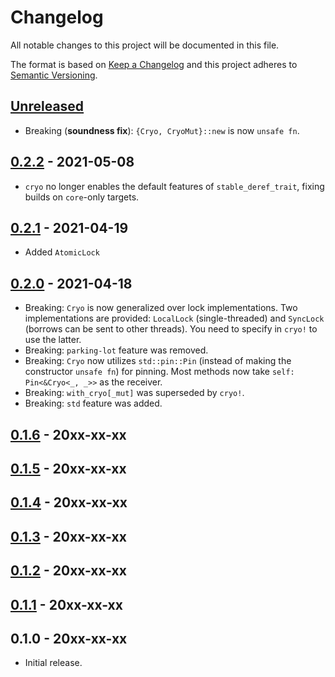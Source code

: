 # Changelog

All notable changes to this project will be documented in this file.

The format is based on [Keep a Changelog](http://keepachangelog.com/en/1.0.0/)
and this project adheres to [Semantic Versioning](http://semver.org/spec/v2.0.0.html).

## [Unreleased]

- Breaking (**soundness fix**): `{Cryo, CryoMut}::new` is now `unsafe fn`.

## [0.2.2] - 2021-05-08

- `cryo` no longer enables the default features of `stable_deref_trait`, fixing builds on `core`-only targets.

## [0.2.1] - 2021-04-19

- Added `AtomicLock`

## [0.2.0] - 2021-04-18

- Breaking: `Cryo` is now generalized over lock implementations. Two implementations are provided: `LocalLock` (single-threaded) and `SyncLock` (borrows can be sent to other threads). You need to specify in `cryo!` to use the latter.
- Breaking: `parking-lot` feature was removed.
- Breaking: `Cryo` now utilizes `std::pin::Pin` (instead of making the constructor `unsafe fn`) for pinning. Most methods now take `self: Pin<&Cryo<_, _>>` as the receiver.
- Breaking: `with_cryo[_mut]` was superseded by `cryo!`.
- Breaking: `std` feature was added.

## [0.1.6] - 20xx-xx-xx
## [0.1.5] - 20xx-xx-xx
## [0.1.4] - 20xx-xx-xx
## [0.1.3] - 20xx-xx-xx
## [0.1.2] - 20xx-xx-xx
## [0.1.1] - 20xx-xx-xx
## 0.1.0 - 20xx-xx-xx

- Initial release.

[Unreleased]: https://github.com/yvt/cryo/compare/0.2.2...HEAD
[0.2.2]: https://github.com/yvt/cryo/compare/0.2.1...0.2.2
[0.2.1]: https://github.com/yvt/cryo/compare/0.2.0...0.2.1
[0.2.0]: https://github.com/yvt/cryo/compare/0.1.6...0.2.0
[0.1.6]: https://github.com/yvt/cryo/compare/0.1.5...0.1.6
[0.1.5]: https://github.com/yvt/cryo/compare/0.1.4...0.1.5
[0.1.4]: https://github.com/yvt/cryo/compare/0.1.3...0.1.4
[0.1.3]: https://github.com/yvt/cryo/compare/0.1.2...0.1.3
[0.1.2]: https://github.com/yvt/cryo/compare/0.1.1...0.1.2
[0.1.1]: https://github.com/yvt/cryo/compare/0.1.0...0.1.1
